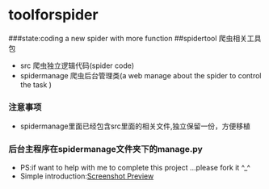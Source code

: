 # toolforspider
###state:coding
a new spider with more function
##spidertool 爬虫相关工具包
* src    爬虫独立逻辑代码(spider  code)
* spidermanage     爬虫后台管理类(a web manage about the spider to control the task )

### 注意事项
* spidermanage里面已经包含src里面的相关文件,独立保留一份，方便移植

### 后台主程序在spidermanage文件夹下的manage.py


* PS:if want to help with me to complete this project ...please fork it ^_^
* Simple introduction:[Screenshot Preview](http://nanshihui.github.io/2016/01/21/ToolForSpider%E7%AE%80%E4%BB%8B/)
